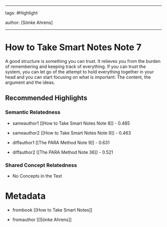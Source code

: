 




---

tags: #Highlight

author: [Sönke Ahrens]

---
# How to Take Smart Notes Note 7




A good structure is something you can trust. It relieves you from the burden of remembering and keeping track of everything. If you can trust the system, you can let go of the attempt to hold everything together in your head and you can start focusing on what is important: The content, the argument and the ideas.


## Recommended Highlights

### Semantic Relatedness


- sameauthor1 [[How to Take Smart Notes Note 8]] - 0.485

- sameauthor2 [[How to Take Smart Notes Note 9]] - 0.463

- diffauthor1 [[The PARA Method Note 9]] - 0.631

- diffauthor2 [[The PARA Method Note 36]] - 0.521
### Shared Concept Relatedness


- No Concepts in the Text
# Metadata


- frombook [[How to Take Smart Notes]]

- fromauthor [[Sönke Ahrens]]